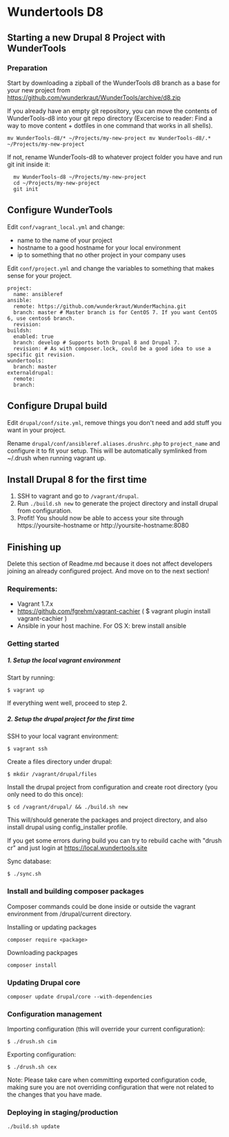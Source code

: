 # Wundertools D8

## Starting a new Drupal 8 Project with WunderTools

### Preparation

Start by downloading a zipball of the WunderTools d8 branch as a base for your new project from 
https://github.com/wunderkraut/WunderTools/archive/d8.zip

If you already have an empty git repository, you can move the contents of WunderTools-d8 into your git repo
directory (Excercise to reader: Find a way to move content + dotfiles in one command that works in all shells).

`mv WunderTools-d8/* ~/Projects/my-new-project mv WunderTools-d8/.* ~/Projects/my-new-project`

If not, rename WunderTools-d8 to whatever project folder you have and run git init inside it:
```
  mv WunderTools-d8 ~/Projects/my-new-project
  cd ~/Projects/my-new-project
  git init
```

## Configure WunderTools

Edit `conf/vagrant_local.yml` and change: 
 - name to the name of your project
 - hostname to a good hostname for your local environment
 - ip to something that no other project in your company uses

Edit `conf/project.yml` and change the variables to something that makes sense for your project.
 
```
project:
  name: ansibleref
ansible:
  remote: https://github.com/wunderkraut/WunderMachina.git
  branch: master # Master branch is for CentOS 7. If you want CentOS 6, use centos6 branch.
  revision:
buildsh:
  enabled: true
  branch: develop # Supports both Drupal 8 and Drupal 7.
  revision: # As with composer.lock, could be a good idea to use a specific git revision. 
wundertools:
  branch: master
externaldrupal:
  remote:
  branch:
```

## Configure Drupal build

Edit `drupal/conf/site.yml`, remove things you don't need and add stuff you want in your project.

Rename `drupal/conf/ansibleref.aliases.drushrc.php` to `project_name` and configure it to fit your setup. This will be
 automatically symlinked from ~/.drush when running vagrant up.
 
## Install Drupal 8 for the first time
1. SSH to vagrant and go to `/vagrant/drupal`.
2. Run `./build.sh new` to generate the project directory and install drupal from configuration.
3. Profit! You should now be able to access your site through https://yoursite-hostname or http://yoursite-hostname:8080

## Finishing up
Delete this section of Readme.md because it does not affect developers joining an already configured project. And move
on to the next section! 

### Requirements:
- Vagrant 1.7.x
- https://github.com/fgrehm/vagrant-cachier
( $ vagrant plugin install vagrant-cachier )
- Ansible in your host machine. For OS X:
 brew install ansible

### Getting started

##### 1. Setup the local vagrant environment

Start by running:

```$ vagrant up```

If everything went well, proceed to step 2.

##### 2. Setup the drupal project for the first time

SSH to your local vagrant environment:

```$ vagrant ssh```

Create a files directory under drupal:

```$ mkdir /vagrant/drupal/files```

Install the drupal project from configuration and create root directory (you only need to do this once):

```$ cd /vagrant/drupal/ && ./build.sh new```

This will/should generate the packages and project directory, and also install drupal using config_installer profile.

If you get some errors during build you can try to rebuild cache with "drush cr" and just login at https://local.wundertools.site


Sync database:

```$ ./sync.sh```

### Install and building composer packages

Composer commands could be done inside or outside the vagrant environment from /drupal/current directory.

Installing or updating packages

```composer require <package>```

Downloading packpages

```composer install```

### Updating Drupal core

```composer update drupal/core --with-dependencies```

### Configuration management

Importing configuration (this will override your current configuration):

```$ ./drush.sh cim```

Exporting configuration:

```$ ./drush.sh cex```

Note: Please take care when committing exported configuration code, making sure you are not overriding configuration that were not related to the changes that you have made.

### Deploying in staging/production

```./build.sh update```
